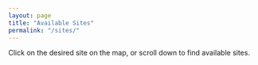 ```yaml
---
layout: page
title: "Available Sites"
permalink: "/sites/"
---
```


Click on the desired site on the map, or scroll down to find available sites.
